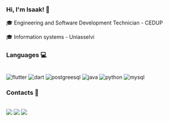 ### Hi, I'm Isaak! 🤙

🎓 Engineering and Software Development Technician - CEDUP

🎓 Information systems - Uniasselvi

### Languages 💻
<div style="display: inline_block"><br>
  <img align="center" alt="flutter" src="https://img.shields.io/badge/Flutter-02569B?style=for-the-badge&logo=flutter&logoColor=white">  
  <img align="center" alt="dart" src="https://img.shields.io/badge/Dart-0175C2?style=for-the-badge&logo=dart&logoColor=white">
  <img align="center" alt="postgreesql" src="https://img.shields.io/badge/PostgreSQL-316192?style=for-the-badge&logo=postgresql&logoColor=white">
  <img align="center" alt="java" src="https://img.shields.io/badge/Java-ED8B00?style=for-the-badge&logo=openjdk&logoColor=white">
  <img align="center" alt="python" src="https://img.shields.io/badge/Python-14354C?style=for-the-badge&logo=python&logoColor=white">  
  <img align="center" alt="mysql" src="https://img.shields.io/badge/MySQL-00000F?style=for-the-badge&logo=mysql&logoColor=white)">  
</div>

### Contacts 📲
<div style="display: inline_block"><br>
<a href="https://www.instagram.com/isaak_reis/" target="_blank"><img src="https://img.shields.io/badge/-Instagram-%23E4405F?style=for-the-badge&logo=instagram&logoColor=white" target="_blank"></a>
<a href = "mailto:contato@isaakdosreis@gmail.com"><img src="https://img.shields.io/badge/Gmail-D14836?style=for-the-badge&logo=gmail&logoColor=white" target="_blank"></a>
<a href="https://www.linkedin.com/in/isaak-dos-reis-a0b681208/" target="_blank"><img src="https://img.shields.io/badge/-LinkedIn-%230077B5?style=for-the-badge&logo=linkedin&logoColor=white" target="_blank"></a>   
</div>
